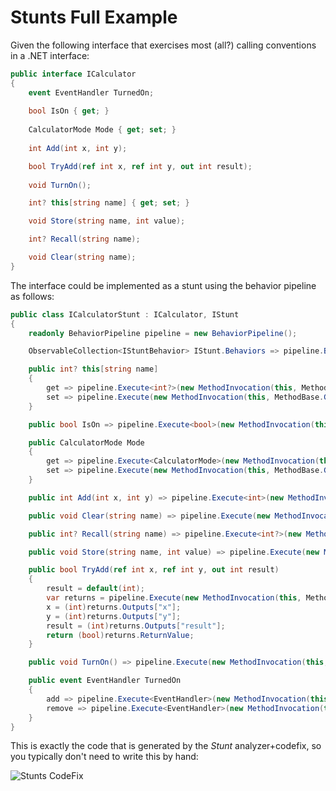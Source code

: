 # Stunts Full Example

Given the following interface that exercises most (all?) calling conventions in a .NET interface:

```csharp
public interface ICalculator
{
    event EventHandler TurnedOn;
    
    bool IsOn { get; }
    
    CalculatorMode Mode { get; set; }
    
    int Add(int x, int y);

    bool TryAdd(ref int x, ref int y, out int result);
    
    void TurnOn();

    int? this[string name] { get; set; }

    void Store(string name, int value);

    int? Recall(string name);

    void Clear(string name);
}
```

The interface could be implemented as a stunt using the behavior pipeline as follows:

```csharp
public class ICalculatorStunt : ICalculator, IStunt
{
    readonly BehaviorPipeline pipeline = new BehaviorPipeline();

    ObservableCollection<IStuntBehavior> IStunt.Behaviors => pipeline.Behaviors;

    public int? this[string name] 
    {
        get => pipeline.Execute<int?>(new MethodInvocation(this, MethodBase.GetCurrentMethod(), name)); 
        set => pipeline.Execute(new MethodInvocation(this, MethodBase.GetCurrentMethod(), name, value)); 
    }

    public bool IsOn => pipeline.Execute<bool>(new MethodInvocation(this, MethodBase.GetCurrentMethod()));

    public CalculatorMode Mode 
    {
        get => pipeline.Execute<CalculatorMode>(new MethodInvocation(this, MethodBase.GetCurrentMethod())); 
        set => pipeline.Execute(new MethodInvocation(this, MethodBase.GetCurrentMethod(), value)); 
    }

    public int Add(int x, int y) => pipeline.Execute<int>(new MethodInvocation(this, MethodBase.GetCurrentMethod(), x, y));

    public void Clear(string name) => pipeline.Execute(new MethodInvocation(this, MethodBase.GetCurrentMethod(), name));

    public int? Recall(string name) => pipeline.Execute<int?>(new MethodInvocation(this, MethodBase.GetCurrentMethod(), name));

    public void Store(string name, int value) => pipeline.Execute(new MethodInvocation(this, MethodBase.GetCurrentMethod(), name, value));

    public bool TryAdd(ref int x, ref int y, out int result)
    {
        result = default(int);
        var returns = pipeline.Execute(new MethodInvocation(this, MethodBase.GetCurrentMethod(), x, y, result));
        x = (int)returns.Outputs["x"];
        y = (int)returns.Outputs["y"];
        result = (int)returns.Outputs["result"];
        return (bool)returns.ReturnValue;
    }

    public void TurnOn() => pipeline.Execute(new MethodInvocation(this, MethodBase.GetCurrentMethod()));

    public event EventHandler TurnedOn 
    {
        add => pipeline.Execute<EventHandler>(new MethodInvocation(this, MethodBase.GetCurrentMethod(), value)); 
        remove => pipeline.Execute<EventHandler>(new MethodInvocation(this, MethodBase.GetCurrentMethod(), value)); 
    }
}
```

This is exactly the code that is generated by the *Stunt* analyzer+codefix, so you typically don't need to write this by hand:

![Stunts CodeFix](https://raw.githubusercontent.com/moq/moq/docs/docs/img/Stunts_CodeFix.png)
